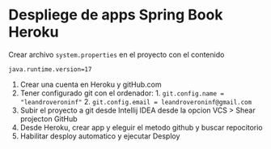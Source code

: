 # Despliege de apps Spring Book Heroku

Crear archivo `system.properties` en el proyecto con el contenido

````
java.runtime.version=17
````

1. Crear una cuenta en Heroku y gitHub.com
2. Tener configurado git con el ordenador:
        1. `git.config.name = "leandroveroninf"`
        2. `git.config.email = leandroveroninf@gmail.com`
3. Subir el proyecto a git desde Intellij IDEA desde la opcion VCS > Shear projecton GitHub
4. Desde Heroku, crear app y eleguir el metodo github y buscar repocitorio
5. Habilitar desploy automatico y ejecutar Desploy